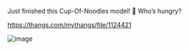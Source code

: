 Just finished this Cup-Of-Noodles model! 🍜 Who’s hungry?

https://thangs.com/mythangs/file/1124421

![image](https://github.com/user-attachments/assets/a77751ac-9270-4b32-9d82-a9e03ba4e4b3)

